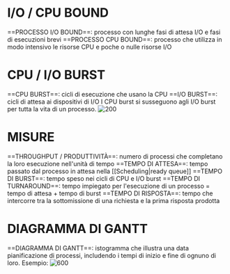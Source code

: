 # I/O / CPU BOUND
==PROCESSO I/O BOUND==: processo con lunghe fasi di attesa I/O e fasi di esecuzioni brevi
==PROCESSO CPU BOUND==: processo che utilizza in modo intensivo le risorse CPU e poche o nulle risorse I/O

# CPU / I/O BURST
==CPU BURST==: cicli di esecuzione che usano la CPU
==I/O BURST==: cicli di attesa ai dispositivi di I/O
I CPU burst si susseguono agli I/O burst per tutta la vita di un processo.
![200](burst.png)

# MISURE
==THROUGHPUT / PRODUTTIVITÀ==: numero di processi che completano la loro esecuzione nell'unità di tempo
==TEMPO DI ATTESA==: tempo passato dal processo in attesa nella [[Scheduling|ready queue]]
==TEMPO DI BURST==: tempo speso nei cicli di CPU e I/O burst
==TEMPO DI TURNAROUND==: tempo impiegato per l'esecuzione di un processo = tempo di attesa + tempo di burst
==TEMPO DI RISPOSTA==: tempo che intercorre tra la sottomissione di una richiesta e la prima risposta prodotta

# DIAGRAMMA DI GANTT
==DIAGRAMMA DI GANTT==: istogramma che illustra una data pianificazione di processi, includendo i tempi di inizio e fine di ognuno di loro.
Esempio:
![600](gantt_esempio.png)